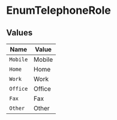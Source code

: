 # EnumTelephoneRole


## Values

| Name     | Value    |
| -------- | -------- |
| `Mobile` | Mobile   |
| `Home`   | Home     |
| `Work`   | Work     |
| `Office` | Office   |
| `Fax`    | Fax      |
| `Other`  | Other    |